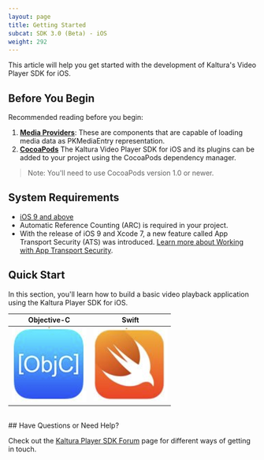 ```yaml
---
layout: page
title: Getting Started
subcat: SDK 3.0 (Beta) - iOS
weight: 292
---
```


This article will help you get started with the development of Kaltura's Video Player SDK for iOS.

## Before You Begin  

Recommended reading before you begin:

1. [**Media Providers**](https://vpaas.kaltura.com/documentation/Mobile-Video-Player-SDKs/v3_iOS_ConnectingServices.html): These are components that are capable of loading media data as PKMediaEntry representation.
2. [**CocoaPods**](https://guides.cocoapods.org/using/using-cocoapods.html) The Kaltura Video Player SDK for iOS and its plugins can be added to your project using the CocoaPods dependency manager. 

>Note: You'll need to use CocoaPods version 1.0 or newer.

## System Requirements  

* [iOS 9 and above](https://developer.apple.com/library/content/releasenotes/General/WhatsNewIniOS/Articles/iOS9.html#//apple_ref/doc/uid/TP40016198-SW1)
* Automatic Reference Counting (ARC) is required in your project.
* With the release of iOS 9 and Xcode 7, a new feature called App Transport Security (ATS) was introduced. [Learn more about Working with App Transport Security](https://developer.apple.com/library/content/documentation/General/Reference/InfoPlistKeyReference/Articles/CocoaKeys.html#//apple_ref/doc/uid/TP40009251-SW35).


## Quick Start

In this section, you'll learn how to build a basic video playback application using the Kaltura Player SDK for iOS.


|            Objective-C            |                Swift               |
|:---------------------------------:|:----------------------------------:|
| [![help](./v3-images/iOS/objc.png)](https://vpaas.kaltura.com/documentation/Mobile-Video-Player-SDKs/v3_iOS_QuickStart_Objc.html) | [![help](./v3-images/iOS/swift.png)](https://vpaas.kaltura.com/documentation/Mobile-Video-Player-SDKs/v3_iOS_QuickStart_Swift.html)  |


</br>
## Have Questions or Need Help?

Check out the [Kaltura Player SDK Forum](https://forum.kaltura.org/c/playkit) page for different ways of getting in touch.
